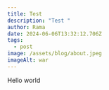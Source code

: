 ```yaml
---
title: Test
description: "Test "
author: Rama
date: 2024-06-06T13:32:12.706Z
tags:
  - post
image: /assets/blog/about.jpeg
imageAlt: war
---
```

H﻿ello world